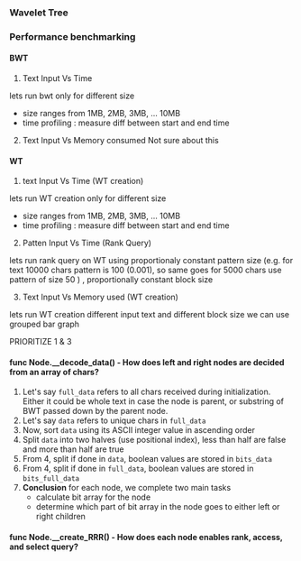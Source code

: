 ### Wavelet Tree


### Performance benchmarking

#### BWT

1. Text Input Vs Time

lets run bwt only for different size
- size ranges from 1MB, 2MB, 3MB, ... 10MB 
- time profiling : measure diff between start and end time


2. Text Input Vs Memory consumed
Not sure about this

#### WT

1. text Input Vs Time (WT creation)

lets run WT creation only for different size
- size ranges from 1MB, 2MB, 3MB, ... 10MB 
- time profiling : measure diff between start and end time

2. Patten Input Vs Time (Rank Query)

lets run rank query on WT using proportionaly constant pattern size (e.g. for text 10000 chars pattern is 100 (0.001), 
so same goes for 5000 chars use pattern of size 50 ) , proportionally constant block size

3. Text Input Vs Memory used (WT creation)

lets run WT creation different input text and different block size we can use grouped bar graph


PRIORITIZE 1 & 3


#### func Node.__decode_data() - How does left and right nodes are decided from an array of chars?
1. Let's say `full_data` refers to all chars received during initialization. Either it could be whole text
in case the node is parent, or substring of BWT passed down by the parent node. 
2. Let's say `data` refers to unique chars in `full_data`
3. Now, sort `data` using its ASCII integer value in ascending order 
4. Split `data` into two halves (use positional index), less than half are false and more than half are true
5. From 4, split if done in `data`, boolean values are stored in `bits_data`
6. From 4, split if done in `full_data`, boolean values are stored in `bits_full_data`
7. **Conclusion** for each node, we complete two main tasks
    - calculate bit array for the node
    - determine which part of bit array in the node goes to either left or right children

#### func Node.__create_RRR() - How does each node enables rank, access, and select query?




